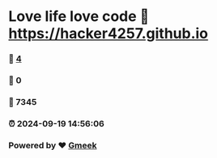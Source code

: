 # Love life love code :link: https://hacker4257.github.io 
### :page_facing_up: [4](https://hacker4257.github.io/tag.html) 
### :speech_balloon: 0 
### :hibiscus: 7345 
### :alarm_clock: 2024-09-19 14:56:06 
### Powered by :heart: [Gmeek](https://github.com/Meekdai/Gmeek)
